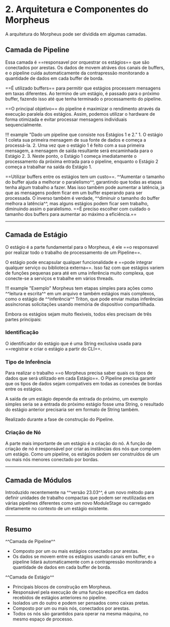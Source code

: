 # 2. Arquitetura e Componentes do Morpheus

A arquitetura do Morpheus pode ser dividida em algumas camadas.

## Camada de Pipeline

Essa camada é ==responsavel por orquestrar os estágios== que são conectados por arestas. Os dados de movem atráves dos canais de buffers, e o pipeline cuida automaticamente da contrapressão monitorando a quantidade de dados em cada buffer de borda.

==É utilizado buffers== para permitir que estágios processem mensagens em taxas diferentes. Ao termino de um estágio, é passado para o próximo buffer, fazendo isso até que tenha terminado o processamento do pipeline.

==O principal objetivo== do pipeline é maximizar o rendimento através da execução paralela dos estágios. Assim, podemos utilizar o hardware de forma otimizada e evitar processar mensagens individuais sequencialmente.

!!! example "Dado um pipeline que consiste nos Estágios 1 e 2."
    1. O estágio 1 coleta sua primeira mensagem de sua fonte de dados e começa a processá-la.
    2. Uma vez que o estágio 1 é feito com a sua primeira mensagem, a mensagem de saída resultante será encaminhada para o Estágio 2.
    3. Neste ponto, o Estágio 1 começa imediatamente o processamento da próxima entrada para o pipeline, enquanto o Estágio 2 começa a trabalhar na saída do Estágio 1.

==Utilizar buffers entre os estágios tem um custo==. ^^Aumentar o tamanho do buffer ajuda a melhorar o paralelismo^^, garantindo que todas as etapas tenha algum trabalho a fazer. Mas isso também pode aumentar a latência, ja que as mensagens podem ficar em um buffer esperando para ser processada. O inverso também é verdade, ^^diminuir o tamanho do buffer melhora a latência^^, mas alguns estágios podem ficar sem trabalho, diminuindo assim o paralelismo. ==É preciso escolher com cuidado o tamanho dos buffers para aumentar ao máximo a eficiência.==

---

## Camada de Estágio

O estágio é a parte fundamental para o Morpheus, é ele ==o responsavel por realizar todo o trabalho de processamento de um Pipeline==.

O estágio pode encapsular qualquer funcionalidade e ==pode integrar qualquer serviço ou biblioteca externa==. Isso faz com que estágios variem de funções pequenas para até em uma inferência muito complexa, que conecte-se a serviços e trabalhe em vários threads.

!!! example "Exemplo"
    Morpheus tem etapas simples para ações como ^^leitura e escrita^^ em um arquivo e também estágios mais complexos, como o estágio de ^^inferência^^ Triton, que pode enviar muitas inferências assíncronas solicitações usando memória de dispositivo compartilhada.

Embora os estágios sejam muito flexiveis, todos eles precisam de três partes principais:

### Identificação

O identificador do estágio que é uma String exclusiva usada para ==registrar e criar o estágio a partir do CLI==.

### Tipo de Inferência

Para realizar o trabalho ==o Morpheus precisa saber quais os tipos de dados que será utilizado em cada Estágio==. O Pipeline precisa garantir que os tipos de dados sejam compatíveis em todas as conexões de bordas entre os estágios.
    
A saída de um estágio depende da entrada do próximo, um exemplo simples seria se a entrada do próximo estágio fosse uma String, o resultado do estágio anterior precisaria ser em formato de String também. 

Realizado durante a fase de construção do Pipeline.

### Criação de Nó

A parte mais importante de um estágio é a criação do nó. A função de criação de nó é responsável por criar as instâncias dos nós que compõem um estágio. Como um pipeline, os estágios podem ser construídos de um ou mais nós menores conectado por bordas.

---

## Camada de Módulos

Introduzido recentemente na ^^versão 23.03^^, é um novo método para definir unidades de trabalho compactas que podem ser reutilizadas em várias pipelines diferentes como um novo ModuleStage ou carregado diretamente no contexto de um estágio existente.

---

## Resumo

^^Camada de Pipeline^^

- Composto por um ou mais estágios conectados por arestas.
- Os dados se movem entre os estágios usando canais em buffer, e o pipeline lidará automaticamente com a contrapressão monitorando a quantidade de dados em cada buffer de borda.

^^Camada de Estágio^^

- Principais blocos de construção em Morpheus.
- Responsável pela execução de uma função específica em dados recebidos de estágios anteriores no pipeline.
- Isolados um do outro e podem ser pensados como caixas pretas.
- Composto por um ou mais nós, conectados por arestas.
- Todos os nós são garantidos para operar na mesma máquina, no mesmo espaço de processo.